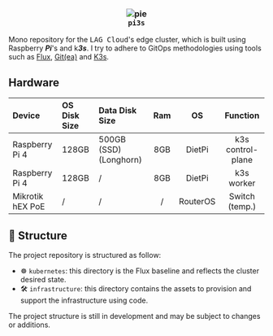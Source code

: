 <h3 align="center">
    <img src="https://i.ibb.co/HLjFmxb1/pie.png" alt="pie" border="0"><br/>
    <code>pi3s</code>
</h3>

Mono repository for the <kbd>LAG Cloud</kbd>'s edge cluster, which is built using Raspberry <i><b>Pi</b></i>'s and k<i><b>3s</b></i>. I try to adhere to GitOps methodologies using tools such as [Flux](https://fluxcd.io/), [Git(ea)](https://about.gitea.com/) and [K3s](https://k3s.io/).

## Hardware

| Device | OS Disk Size | Data Disk Size | Ram | OS | Function |
|:-------|:-------------|:---------------|:---:|:--:|:--------:|
| Raspberry Pi 4 | 128GB | 500GB (SSD) (Longhorn) | 8GB | DietPi | k3s control-plane |
| Raspberry Pi 4 | 128GB | / | 8GB | DietPi | k3s worker |
| Mikrotik hEX PoE | / | / | / | RouterOS | Switch (temp.) |

## 📁 Structure

The project repository is structured as follow:

- ☸️ `kubernetes`: this directory is the Flux baseline and reflects the cluster desired state.
- 🛠️ `infrastructure`: this directory contains the assets to provision and support the infrastructure using code.

The project structure is still in development and may be subject to changes or additions.